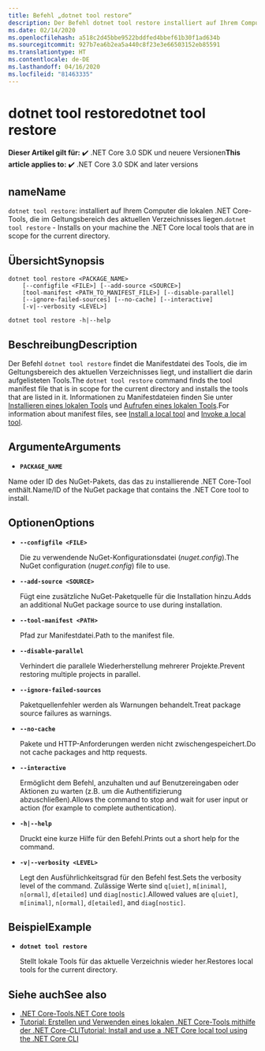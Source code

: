 ```yaml
---
title: Befehl „dotnet tool restore“
description: Der Befehl dotnet tool restore installiert auf Ihrem Computer die lokalen .NET Core-Tools, die im Geltungsbereich des aktuellen Verzeichnisses liegen.
ms.date: 02/14/2020
ms.openlocfilehash: a518c2d45bbe9522bddfed4bbef61b30f1ad634b
ms.sourcegitcommit: 927b7ea6b2ea5a440c8f23e3e66503152eb85591
ms.translationtype: HT
ms.contentlocale: de-DE
ms.lasthandoff: 04/16/2020
ms.locfileid: "81463335"
---
```

# <a name="dotnet-tool-restore"></a><span data-ttu-id="2c14f-103">dotnet tool restore</span><span class="sxs-lookup"><span data-stu-id="2c14f-103">dotnet tool restore</span></span>

<span data-ttu-id="2c14f-104">**Dieser Artikel gilt für:** ✔️ .NET Core 3.0 SDK und neuere Versionen</span><span class="sxs-lookup"><span data-stu-id="2c14f-104">**This article applies to:** ✔️ .NET Core 3.0 SDK and later versions</span></span>

## <a name="name"></a><span data-ttu-id="2c14f-105">name</span><span class="sxs-lookup"><span data-stu-id="2c14f-105">Name</span></span>

<span data-ttu-id="2c14f-106">`dotnet tool restore`: installiert auf Ihrem Computer die lokalen .NET Core-Tools, die im Geltungsbereich des aktuellen Verzeichnisses liegen.</span><span class="sxs-lookup"><span data-stu-id="2c14f-106">`dotnet tool restore` - Installs on your machine the .NET Core local tools that are in scope for the current directory.</span></span>

## <a name="synopsis"></a><span data-ttu-id="2c14f-107">Übersicht</span><span class="sxs-lookup"><span data-stu-id="2c14f-107">Synopsis</span></span>

```dotnetcli
dotnet tool restore <PACKAGE_NAME>
    [--configfile <FILE>] [--add-source <SOURCE>]
    [tool-manifest <PATH_TO_MANIFEST_FILE>] [--disable-parallel]
    [--ignore-failed-sources] [--no-cache] [--interactive]
    [-v|--verbosity <LEVEL>]

dotnet tool restore -h|--help
```

## <a name="description"></a><span data-ttu-id="2c14f-108">Beschreibung</span><span class="sxs-lookup"><span data-stu-id="2c14f-108">Description</span></span>

<span data-ttu-id="2c14f-109">Der Befehl `dotnet tool restore` findet die Manifestdatei des Tools, die im Geltungsbereich des aktuellen Verzeichnisses liegt, und installiert die darin aufgelisteten Tools.</span><span class="sxs-lookup"><span data-stu-id="2c14f-109">The `dotnet tool restore` command finds the tool manifest file that is in scope for the current directory and installs the tools that are listed in it.</span></span> <span data-ttu-id="2c14f-110">Informationen zu Manifestdateien finden Sie unter [Installieren eines lokalen Tools](global-tools.md#install-a-local-tool) und [Aufrufen eines lokalen Tools](global-tools.md#invoke-a-local-tool).</span><span class="sxs-lookup"><span data-stu-id="2c14f-110">For information about manifest files, see [Install a local tool](global-tools.md#install-a-local-tool) and [Invoke a local tool](global-tools.md#invoke-a-local-tool).</span></span>

## <a name="arguments"></a><span data-ttu-id="2c14f-111">Argumente</span><span class="sxs-lookup"><span data-stu-id="2c14f-111">Arguments</span></span>

- **`PACKAGE_NAME`**

<span data-ttu-id="2c14f-112">Name oder ID des NuGet-Pakets, das das zu installierende .NET Core-Tool enthält.</span><span class="sxs-lookup"><span data-stu-id="2c14f-112">Name/ID of the NuGet package that contains the .NET Core tool to install.</span></span>

## <a name="options"></a><span data-ttu-id="2c14f-113">Optionen</span><span class="sxs-lookup"><span data-stu-id="2c14f-113">Options</span></span>

- **`--configfile <FILE>`**

  <span data-ttu-id="2c14f-114">Die zu verwendende NuGet-Konfigurationsdatei (*nuget.config*).</span><span class="sxs-lookup"><span data-stu-id="2c14f-114">The NuGet configuration (*nuget.config*) file to use.</span></span>

- **`--add-source <SOURCE>`**

  <span data-ttu-id="2c14f-115">Fügt eine zusätzliche NuGet-Paketquelle für die Installation hinzu.</span><span class="sxs-lookup"><span data-stu-id="2c14f-115">Adds an additional NuGet package source to use during installation.</span></span>

- **`--tool-manifest <PATH>`**

  <span data-ttu-id="2c14f-116">Pfad zur Manifestdatei.</span><span class="sxs-lookup"><span data-stu-id="2c14f-116">Path to the manifest file.</span></span>

- **`--disable-parallel`**

  <span data-ttu-id="2c14f-117">Verhindert die parallele Wiederherstellung mehrerer Projekte.</span><span class="sxs-lookup"><span data-stu-id="2c14f-117">Prevent restoring multiple projects in parallel.</span></span>

- **`--ignore-failed-sources`**

  <span data-ttu-id="2c14f-118">Paketquellenfehler werden als Warnungen behandelt.</span><span class="sxs-lookup"><span data-stu-id="2c14f-118">Treat package source failures as warnings.</span></span>

- **`--no-cache`**

  <span data-ttu-id="2c14f-119">Pakete und HTTP-Anforderungen werden nicht zwischengespeichert.</span><span class="sxs-lookup"><span data-stu-id="2c14f-119">Do not cache packages and http requests.</span></span>

- **`--interactive`**

  <span data-ttu-id="2c14f-120">Ermöglicht dem Befehl, anzuhalten und auf Benutzereingaben oder Aktionen zu warten (z.B. um die Authentifizierung abzuschließen).</span><span class="sxs-lookup"><span data-stu-id="2c14f-120">Allows the command to stop and wait for user input or action (for example to complete authentication).</span></span>

- **`-h|--help`**

  <span data-ttu-id="2c14f-121">Druckt eine kurze Hilfe für den Befehl.</span><span class="sxs-lookup"><span data-stu-id="2c14f-121">Prints out a short help for the command.</span></span>

- **`-v|--verbosity <LEVEL>`**

  <span data-ttu-id="2c14f-122">Legt den Ausführlichkeitsgrad für den Befehl fest.</span><span class="sxs-lookup"><span data-stu-id="2c14f-122">Sets the verbosity level of the command.</span></span> <span data-ttu-id="2c14f-123">Zulässige Werte sind `q[uiet]`, `m[inimal]`, `n[ormal]`, `d[etailed]` und `diag[nostic]`.</span><span class="sxs-lookup"><span data-stu-id="2c14f-123">Allowed values are `q[uiet]`, `m[inimal]`, `n[ormal]`, `d[etailed]`, and `diag[nostic]`.</span></span>

## <a name="example"></a><span data-ttu-id="2c14f-124">Beispiel</span><span class="sxs-lookup"><span data-stu-id="2c14f-124">Example</span></span>

- **`dotnet tool restore`**

  <span data-ttu-id="2c14f-125">Stellt lokale Tools für das aktuelle Verzeichnis wieder her.</span><span class="sxs-lookup"><span data-stu-id="2c14f-125">Restores local tools for the current directory.</span></span>

## <a name="see-also"></a><span data-ttu-id="2c14f-126">Siehe auch</span><span class="sxs-lookup"><span data-stu-id="2c14f-126">See also</span></span>

- [<span data-ttu-id="2c14f-127">.NET Core-Tools</span><span class="sxs-lookup"><span data-stu-id="2c14f-127">.NET Core tools</span></span>](global-tools.md)
- [<span data-ttu-id="2c14f-128">Tutorial: Erstellen und Verwenden eines lokalen .NET Core-Tools mithilfe der .NET Core-CLI</span><span class="sxs-lookup"><span data-stu-id="2c14f-128">Tutorial: Install and use a .NET Core local tool using the .NET Core CLI</span></span>](local-tools-how-to-use.md)
